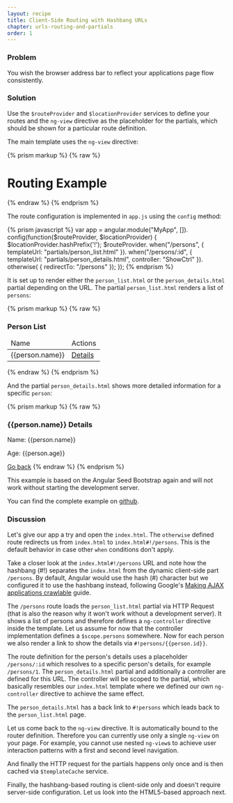 ```yaml
---
layout: recipe
title: Client-Side Routing with Hashbang URLs
chapter: urls-routing-and-partials
order: 1
---
```


### Problem
You wish the browser address bar to reflect your applications page flow consistently.

### Solution
Use the `$routeProvider` and `$locationProvider` services to define your routes and the `ng-view` directive as the placeholder for the partials, which should be shown for a particular route definition.

The main template uses the `ng-view` directive:

{% prism markup %}
{% raw %}
<body>
  <h1>Routing Example</h1>
  <ng-view></ng-view>
</body>
{% endraw %}
{% endprism %}

The route configuration is implemented in `app.js` using the `config` method:

{% prism javascript %}
var app = angular.module("MyApp", []).
  config(function($routeProvider, $locationProvider) {
    $locationProvider.hashPrefix('!');
    $routeProvider.
      when("/persons", { templateUrl: "partials/person_list.html" }).
      when("/persons/:id",
        { templateUrl: "partials/person_details.html",
          controller: "ShowCtrl" }).
      otherwise( { redirectTo: "/persons" });
});
{% endprism %}

It is set up to render either the `person_list.html` or the `person_details.html` partial depending on the URL. The partial `person_list.html` renders a list of `persons`:

{% prism markup %}
{% raw %}
<h3>Person List</h3>
<div ng-controller="IndexCtrl">
  <table>
    <thead>
      <tr>
        <td>Name</td>
        <td>Actions</td>
      </tr>
    </thead>
    <tbody>
      <tr ng-repeat="person in persons">
        <td>{{person.name}}</td>
        <td><a href="#!persons/{{person.id}}">Details</a></td>
      </tr>
    </tbody>
  </table>
</div>
{% endraw %}
{% endprism %}

And the partial `person_details.html` shows more detailed information for a specific `person`:

{% prism markup %}
{% raw %}
<h3>{{person.name}} Details</h3>
<p>Name: {{person.name}}</p>
<p>Age: {{person.age}}</p>

<a href="#!persons">Go back</a>
{% endraw %}
{% endprism %}

This example is based on the Angular Seed Bootstrap again and will not work without starting the development server.

You can find the complete example on [github](https://github.com/fdietz/recipes-with-angular-js-examples/tree/master/chapter6/recipe1).

### Discussion
Let's give our app a try and open the `index.html`. The `otherwise` defined route redirects us from `index.html` to `index.html#!/persons`. This is the default behavior in case other `when` conditions don't apply.

Take a closer look at the `index.html#!/persons` URL and note how the hashbang (#!) separates the `index.html` from the dynamic client-side part `/persons`. By default, Angular would use the hash (#) character but we configured it to use the hashbang instead, following Google's [Making AJAX applications crawlable](https://developers.google.com/webmasters/ajax-crawling/) guide.

The `/persons` route loads the `person_list.html` partial via HTTP Request (that is also the reason why it won't work without a development server). It shows a list of persons and therefore defines a `ng-controller` directive inside the template. Let us assume for now that the controller implementation defines a `$scope.persons` somewhere. Now for each person we also render a link to show the details via `#!persons/{{person.id}}`.

The route definition for the person's details uses a placeholder `/persons/:id` which resolves to a specific person's details, for example `/persons/1`. The `person_details.html` partial and additionally a controller are defined for this URL. The controller will be scoped to the partial, which basically resembles our `index.html` template where we defined our own `ng-controller` directive to achieve the same effect.

The `person_details.html` has a back link to `#!persons` which leads back to the `person_list.html` page.

Let us come back to the `ng-view` directive. It is automatically bound to the router definition. Therefore you can currently use only a single `ng-view` on your page. For example, you cannot use nested `ng-view`s to achieve user interaction patterns with a first and second level navigation.

And finally the HTTP request for the partials happens only once and is then cached via `$templateCache` service.

Finally, the hashbang-based routing is client-side only and doesn't require server-side configuration. Let us look into the HTML5-based approach next.
